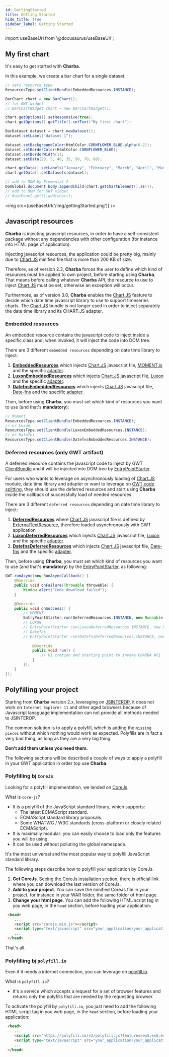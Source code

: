 ```yaml
---
id: GettingStarted
title: Getting Started
hide_title: true
sidebar_label: Getting Started
---
```

import useBaseUrl from '@docusaurus/useBaseUrl';

## My first chart

It's easy to get started with **Charba**. 

In this example, we create a bar chart for a single dataset.

```java
// sets resource type
ResourcesType.setClientBundle(EmbeddedResources.INSTANCE);

BarChart chart = new BarChart();
// for GWT widget
// BarChartWidget chart = new BarChartWidget();

chart.getOptions().setResponsive(true);
chart.getOptions().getTitle().setText("My first chart");

BarDataset dataset = chart.newDataset();
dataset.setLabel("dataset 1");

dataset.setBackgroundColor(HtmlColor.CORNFLOWER_BLUE.alpha(0.2));
dataset.setBorderColor(HtmlColor.CORNFLOWER_BLUE);
dataset.setBorderWidth(1);
dataset.setData(20, 5, 40, 35, 50, 70, 80);

chart.getData().setLabels("January", "February", "March", "April", "May", "June", "July");
chart.getData().setDatasets(dataset);

// add to DOM by Elemental 2
DomGlobal.document.body.appendChild(chart.getChartElement().as());
// add to DOM for GWT widget
// RootPanel.get().add(chart);
```

<img src={useBaseUrl('/img/gettingStarted.png')} />

## Javascript resources

**Charba** is injecting javascript resources, in order to have a self-consistent package without any dependencies with other configuration (for instance into HTML page of application).

Injecting javascript resources, the application could be pretty big, mainly due to [Chart.JS](http://www.chartjs.org/) minified file that is more than 200 KB of size.

Therefore, as of version 2.3, **Charba** forces the user to define which kind of resources must be applied to own project, before starting using **Charba**. That means before calling whatever **Charba** API, the resource to use to inject [Chart.JS](http://www.chartjs.org/) must be set, otherwise an exception will occur.

Furthermore, as of version 3.0, **Charba** enables the [Chart.JS](http://www.chartjs.org/) feature to decide which date time javascript library to use to support timeseries charts. The [Chart.JS](http://www.chartjs.org/) bundle is not longer used in order to inject separately the date time library and its CHART.JS adapter.

### Embedded resources

An embedded resource contains the javascript code to inject inside a specific class and, when invoked, it will inject the code into DOM tree.

There are 3 different `embedded resources` depending on date time library to inject:

 1. **[EmbeddedResources](https://www.pepstock.org/Charba/3.3/org/pepstock/charba/client/resources/EmbeddedResources.html)** which injects [Chart.JS](http://www.chartjs.org/) javascript file, [MOMENT.js](https://momentjs.com/) and the specific [adapter](https://github.com/chartjs/chartjs-adapter-moment).
 1. **[LuxonEmbeddedResources](https://www.pepstock.org/Charba/3.3/org/pepstock/charba/client/resources/LuxonEmbeddedResources.html)** which injects [Chart.JS](http://www.chartjs.org/) javascript file, [Luxon](https://moment.github.io/luxon/) and the specific [adapter](https://github.com/chartjs/chartjs-adapter-luxon).
 1. **[DatefnsEmbeddedResources](https://www.pepstock.org/Charba/3.3/org/pepstock/charba/client/resources/DatefnsEmbeddedResources.html)** which injects [Chart.JS](http://www.chartjs.org/) javascript file, [Date-fns](https://date-fns.org/) and the specific [adapter](https://github.com/chartjs/chartjs-adapter-date-fns).

Then, before using **Charba**, you must set which kind of resources you want to use (and that's **mandatory**):

```java
// Moment
ResourcesType.setClientBundle(EmbeddedResources.INSTANCE);
// or Luxon
ResourcesType.setClientBundle(LuxonEmbeddedResources.INSTANCE);
// or Datefns 
ResourcesType.setClientBundle(DatefnsEmbeddedResources.INSTANCE);
```

### Deferred resources (only GWT artifact)

A deferred resource contains the javascript code to inject by GWT [ClientBundle](http://www.gwtproject.org/doc/latest/DevGuideClientBundle.html#TextResource) and it will be injected into DOM tree by [EntryPointStarter](https://www.pepstock.org/Charba/3.3/org/pepstock/charba/client/resources/EntryPointStarter.html).

For users who wants to leverage on asynchronously loading of [Chart.JS](http://www.chartjs.org/) module, date time library and adapter or want to leverage on [GWT code splitting](http://www.gwtproject.org/doc/latest/DevGuideCodeSplitting.html), they should use the deferred resources and start using **Charba** inside the callback of successfully load of needed resources.

There are 3 different `deferred resources` depending on date time library to inject:

 1. **[DeferredResources](https://www.pepstock.org/Charba/3.3/org/pepstock/charba/client/resources/DeferredResources.html)** where [Chart.JS](http://www.chartjs.org/) javascript file is defined by [ExternalTextResource](http://www.gwtproject.org/javadoc/latest/index.html?com/google/gwt/resources/client/ExternalTextResource.html), therefore loaded asynchronously with GWT application
 1. **[LuxonDeferredResources](https://www.pepstock.org/Charba/3.3/org/pepstock/charba/client/resources/LuxonDeferredResources.html)** which injects [Chart.JS](http://www.chartjs.org/) javascript file, [Luxon](https://moment.github.io/luxon/) and the specific [adapter](https://github.com/chartjs/chartjs-adapter-luxon).
 1. **[DatefnsDeferredResources](https://www.pepstock.org/Charba/3.3/org/pepstock/charba/client/resources/DatefnsDeferredResources.html)** which injects [Chart.JS](http://www.chartjs.org/) javascript file, [Date-fns](https://date-fns.org/) and the specific [adapter](https://github.com/chartjs/chartjs-adapter-date-fns).

Then, before using **Charba**, you must set which kind of resources you want to use (and that's **mandatory**) by the [EntryPointStarter](https://www.pepstock.org/Charba/3.3/org/pepstock/charba/client/resources/EntryPointStarter.html), as following:

```java
GWT.runAsync(new RunAsyncCallback() {
	@Override
	public void onFailure(Throwable throwable) {
		Window.alert("Code download failed");
	}

	@Override
	public void onSuccess() {
		// MOMENT
		EntryPointStarter.run(DeferredResources.INSTANCE, new Runnable() {
		// LUXON
		// EntryPointStarter.run(LuxonDeferredResources.INSTANCE, new Runnable() {
		// Datefns
		// EntryPointStarter.run(DatefnsDeferredResources.INSTANCE, new Runnable() {
			
			@Override
			public void run() {
				// UI cretion and starting point to invoke CHARBA API
			}
		});
	}
});
```

## Polyfilling your project

Starting from **Charba** version 2.x, leveraging on [JSINTEROP](http://www.gwtproject.org/doc/latest/DevGuideCodingBasicsJsInterop.html), it does not work on `Internet Explorer 11` and other aged browsers because of Javascript lanaguage implementation can not provide all methods needed to JSINTEROP.

The common solution is to apply a polyfill, which is adding the `missing pieces` without which nothing would work as expected.
Polyfills are in fact a very bad thing, as long as they are a very big thing. 

**Don't add them unless you need them.** 

The following sections will be described a couple of ways to apply a polyfill in your GWT application in order top use **Charba**. 

### Polyfilling bj `CoreJs`

Looking for a polyfill implementation, we landed on [CoreJs](https://github.com/zloirock/core-js). 

What is `core-js`?

- It is a polyfill of the JavaScript standard library, which supports:
  - The latest ECMAScript standard.
  - ECMAScript standard library proposals.
  - Some WHATWG / W3C standards (cross-platform or closely related ECMAScript).
- It is maximally modular: you can easily choose to load only the features you will be using.
- It can be used without polluting the global namespace.

It's the most universal and the most popular way to polyfill JavaScript standard library.

The following steps describe how to polyfill your application by CoreJs.

 1. **Get CoreJs**. Seeing the [CoreJs installation section](https://github.com/zloirock/core-js#installation), there is official link where you can download the last version of CoreJs. 
 1. **Add to your project**. You can save the minified CoreJs file in your project, for instance in your WAR folder, the same folder of html page.
 1. **Change your html page**. You can add the following HTML script tag in you web page, in the `head` section, before loading your application:

```html
 <head>
    ...
    <script src="corejs.min.js"></script>
    <script type="text/javascript" src="your_application/your_application.nocache.js"></script>
    ...
 </head>
```

That's all. 

### Polyfilling bj `polyfill.io`

Even if it needs a internet connection, you can leverage on [polyfill.io](https://polyfill.io/v3/).

What is `polyfill.io`?

- It's a service which accepts a request for a set of browser features and returns only the polyfills that are needed by the requesting browser. 

To activate the polyfill by `polyfill.io`, you just need to add the following HTML script tag in you web page, in the `head` section, before loading your application:

```html
 <head>
    ...
	<script src="https://polyfill.io/v3/polyfill.js?features=es5,es6,es7"></script>
	<script type="text/javascript" src="your_application/your_application.nocache.js"></script>
    ...
 </head>
```
